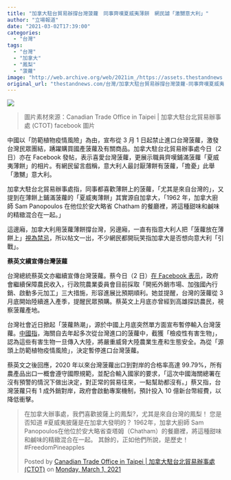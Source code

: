 ```yaml
---
title: "加拿大駐台貿易辦撐台灣菠蘿　同事齊嘆夏威夷薄餅　網民謔「激嬲意大利」"
author: "立場報道"
date: "2021-03-02T17:39:00"
categories:
  - "台灣"
tags:
  - "台灣"
  - "加拿大"
  - "鳳梨"
  - "菠蘿"
image: "http://web.archive.org/web/2021im_/https://assets.thestandnews.com/media/photos/20_dfRB2_VBbg8XO.png"
original_url: "thestandnews.com/台灣/加拿大駐台貿易辦撐台灣菠蘿-同事齊嘆夏威夷薄餅-網民謔-激嬲意大利"
---
```

![](http://web.archive.org/web/2021im_/https://assets.thestandnews.com/media/photos/20_dfRB2_VBbg8XO.png)
> 圖片素材來源：Canadian Trade Office in Taipei | 加拿大駐台北貿易辦事處 (CTOT) facebook 圖片

中國以「防範植物疫情風險」為由，宣布從 3 月 1 日起禁止進口台灣菠蘿，激發台灣民眾團結，踴躍購買國產菠蘿及有關商品。加拿大駐台北貿易辦事處今日（2 日）亦在 Facebook 發帖，表示喜愛台灣菠蘿，更展示職員齊嘆鋪滿菠蘿「夏威夷薄餅」的相片。有網民留言戲稱，意大利人最討厭薄餅有菠蘿，「擔憂」此舉「激嬲」意大利。

加拿大駐台北貿易辦事處指，同事都喜歡薄餅上的菠蘿，「尤其是來自台灣的」，又提到在薄餅上鋪滿菠蘿的「夏威夷薄餅」其實源自加拿大，「1962 年，加拿大廚師 Sam Panopoulos 在他位於安大略省 Chatham 的餐廳裡，將這種甜味和鹹味的精緻混合在一起。」

這邊廂，加拿大利用菠蘿薄餅撐台灣，另邊廂，一直有指意大利人把「菠蘿放在薄餅上」[視為禁忌](http://web.archive.org/web/20211229132625/http://www.youtube.com/watch?fbclid=IwAR2IjSqum1qP4pJiXUZZfVy-HhSfrCqKNALOaE0EL8nXT34oDuCqhmfdPDk&v=EiBivfwFazw&feature=youtu.be)，所以帖文一出，不少網民都開玩笑指加拿大是否想向意大利「引戰」。

**蔡英文續宣傳台灣菠蘿**

台灣總統蔡英文亦繼續宣傳台灣菠蘿。蔡今日（2 日）[在 Facebook 表示](http://web.archive.org/web/20211229132625/http://https//www.facebook.com/tsaiingwen/posts/10157336137881065?__cft__[0]=AZWBO453nRQVQBK5rQ9LHWK_iwBjmv05bWHkDjl2aJ0TcG_d8_DzjRe5mh_2Eh7eNadk-BdmOWO_hRiBmWY3t7D0AY8OZ8Ksrc3xjKtv7pwhePkEjjV84CAPl3Zw4rx7SA_RDGFj-rpvb3lDeysIxj-xoiorYsSkJ8C76Fud_YuV0g&__tn__=%2CO%2CP-R)，政府會繼續保障農民收入，行政院農業委員會目前採取「開拓外銷市場、加強國內行銷、啟動多元加工」三大措施，形容進展比預期順利。她並提醒，台灣的菠蘿從 3 月底開始陸續進入產季，提醒民眾預購。蔡英文上月底亦曾經到高雄探訪農民，視察菠蘿產地。

台灣社會近日掀起「菠蘿熱潮」，源於中國上月底突然單方面宣布暫停輸入台灣菠蘿。[中國指](../../politics/中國宣佈暫停進口台灣菠蘿-蔡英文譴責-籲挺台灣農民-一起吃鳳梨/)，海關自去年起多次從台灣進口的菠蘿中，截獲「檢疫性有害生物」，認為這些有害生物一旦傳入大陸，將嚴重威脅大陸農業生產和生態安全。為從「源頭上防範植物疫情風險」，決定暫停進口台灣菠蘿。

蔡英文之後回應，2020 年以來台灣菠蘿出口到對岸的合格率高達 99.79%，所有農產品出口一概會遵守國際規範，並配合輸入國家的要求，「這次中國海關總署在沒有預警的情況下做出決定，對正常的貿易往來，一點幫助都沒有。」蔡又指，台灣菠蘿只有 1 成外銷對岸，政府會啟動專案機制，預計投入 10 億新台幣經費，以降低衝擊。

> 在加拿大辦事處，我們喜歡披薩上的鳳梨?，尤其是來自台灣的鳳梨！ 您是否知道 #夏威夷披薩是在加拿大發明的？ 1962年，加拿大廚師 Sam Panopoulos在他位於安大略省查塔姆（Chatham）的餐廳裡，將這種甜味和鹹味的精緻混合在一起。 其餘的，正如他們所說，是歷史！#FreedomPineapples
> 
> Posted by [Canadian Trade Office in Taipei | 加拿大駐台北貿易辦事處 (CTOT)](http://web.archive.org/web/20211229132625/https://www.facebook.com/CANADATPE/) on [Monday, March 1, 2021](http://web.archive.org/web/20211229132625/https://www.facebook.com/CANADATPE/posts/4362254790468317)